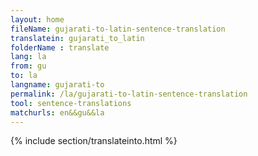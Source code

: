 ```yaml
---
layout: home
fileName: gujarati-to-latin-sentence-translation
translatein: gujarati_to_latin
folderName : translate
lang: la
from: gu
to: la
langname: gujarati-to
permalink: /la/gujarati-to-latin-sentence-translation
tool: sentence-translations
matchurls: en&&gu&&la
---
```

{% include section/translateinto.html %}
